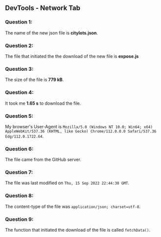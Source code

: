 ## DevTools - Network Tab

### Question 1:

The name of the new json file is **citylots.json**.

### Question 2:

The file that initiated the the download of the new file is **expose.js**

### Question 3:

The size of the file is **779 kB**.

### Question 4:

It took me **1.65 s** to download the file.

### Question 5:

My browser's User-Agent is `Mozilla/5.0 (Windows NT 10.0; Win64; x64) AppleWebKit/537.36 (KHTML, like Gecko) Chrome/112.0.0.0 Safari/537.36 Edg/112.0.1722.64`.

### Question 6:

The file came from the GitHub server.

### Question 7:

The file was last modified on `Thu, 15 Sep 2022 22:44:30 GMT`.

### Question 8:

The content-type of the file was `application/json; charset=utf-8`.

### Question 9:

The function that initiated the download of the file is called `fetchData()`.